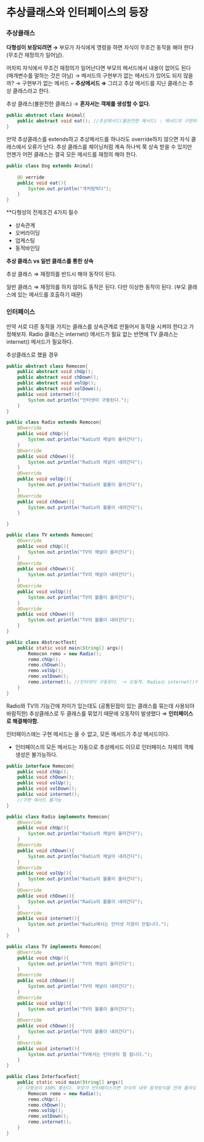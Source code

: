 # 추상클래스와 인터페이스의 등장

### 추상클래스

**다형성이 보장되려면  →**  부모가 자식에게 명령을 하면 자식이 무조건 동작을 해야 한다(무조건 재정의가 일어남).

어차피 자식에서 무조건 재정의가 일어난다면 부모의 메서드에서 내용이 없어도 된다(매개변수를 말하는 것은 아님) → 메서드의 구현부가 없는 메서드가 있어도 되지 않을까? → 구현부가 없는 메서드 = **추상메서드 ⇒** 그리고 추상 메서드를 지닌 클래스는 추상 클래스라고 한다.

추상 클래스(불완전한 클래스) → **혼자서는 객체를 생성할 수 없다.**

```java
public abstract class Animal{
	public abstract void eat(); //추상메서드(불완전한 메서드) : 메서드의 구현부가 없다
}
```

만약 추상클래스를 extends하고 추상메서드를 하나라도 override하지 않으면 자식 클래스에서 오류가 난다. 추상 클래스를 체이닝처럼 계속 하나씩 쭉 상속 받을 수 있지만 언젠가 어떤 클래스는 결국 모든 메서드를 재정의 해야 한다.

```java
public class Dog extends Animal{
	
	@O verride
	public void eat(){
		System.out.println("개처럼먹다"); 
	}
}
```

**다형성의 전제조건 4가지 필수 

- 상속관계
- 오버라이딩
- 업케스팅
- 동적바인딩

**추상 클래스 vs 일반 클래스를 통한 상속** 

추상 클래스 ⇒ 재정의를 반드시 해야 동작이 된다.

일반 클래스 ⇒ 재정의를 하지 않아도 동작은 된다. 다만 이상한 동작이 된다. (부모 클래스에 있는 메서드를 호출하기 때문)

### 인터페이스

만약 서로 다른 동작을 가지는 클래스를 상속관계로 만들어서 동작을 시켜야 한다고 가정해보자. Radio 클래스는 internet() 메서드가 필요 없는 반면에 TV 클래스는 internet() 메서드가 필요하다.

추상클래스로 했을 경우 

```java
public abstract class Remocon{
	public abstract void chUp();
	public abstract void chDown();
	public abstract void volUp();
	public abstract void volDown();
	public void internet(){
		System.out.println("인터넷이 구동된다.");
	}
}

public class Radio extends Remocon{
	@Override
	public void chUp(){
		System.out.println("Radio의 채널이 올라간다");
	}
	@Override
	public void chDown(){
		System.out.println("Radio의 채널이 내려간다");
	}
	@Override
	public void volUp(){
		System.out.println("Radio의 볼륨이 올라간다");
	}
	@Override
	public void chDown(){
		System.out.println("Radio의 볼륨이 내려간다");
	}

}

public class TV extends Remocon{
	@Override
	public void chUp(){
		System.out.println("TV의 채널이 올라간다");
	}
	@Override
	public void chDown(){
		System.out.println("TV의 채널이 내려간다");
	}
	@Override
	public void volUp(){
		System.out.println("TV의 볼륨이 올라간다");
	}
	@Override
	public void chDown(){
		System.out.println("TV의 볼륨이 내려간다");
	}
}

public class AbstractTest{
	public static void main(String[] args){
		Remocon remo = new Radio(); 
		remo.chUp();
		remo.chDown();
		remo.volUp();
		remo.volDown();
		remo.internet(); //인터넷이 구동된다. -> 오동작. Radio는 internet()이 필요없음.
	}
}
```

Radio와 TV의 기능간에 차이가 있는데도 (공통된점이 있는 클래스를 묶는데 사용되야 바람직한) 추상클래스로 두 클래스를 묶었기 때문에 오동작이 발생했다 ⇒ **인터페이스로 해결해야함.**

인터페이스에는 구현 메서드는 올 수 없고, 모든 메서드가 추상 메서드이다.

- 인터페이스의 모든 메서드는 자동으로 추상메서드 이므로 인터페이스 자체의 객체 생성은 불가능하다.

```java
public interface Remocon{
	public void chUp();
	public void chDown();
	public void volUp();
	public void volDown();
	public void internet();
	//구현 메서드 불가능
}

public class Radio implements Remocon{
	@Override
	public void chUp(){
		System.out.println("Radio의 채널이 올라간다");
	}
	@Override
	public void chDown(){
		System.out.println("Radio의 채널이 내려간다");
	}
	@Override
	public void volUp(){
		System.out.println("Radio의 볼륨이 올라간다");
	}
	@Override
	public void chDown(){
		System.out.println("Radio의 볼륨이 내려간다");
	}
	@Override
	public void internet(){
		System.out.println("Radio에서는 인터넷 지원이 안됩니다.");
	}
}

public class TV implements Remocon{
	@Override
	public void chUp(){
		System.out.println("TV의 채널이 올라간다");
	}
	@Override
	public void chDown(){
		System.out.println("TV의 채널이 내려간다");
	}
	@Override
	public void volUp(){
		System.out.println("TV의 볼륨이 올라간다");
	}
	@Override
	public void chDown(){
		System.out.println("TV의 볼륨이 내려간다");
	}
	@Override
	public void internet(){
		System.out.println("TV에서는 인터넷이 잘 됩니다.");
	}
}

public class InterfaceTest{
	public static void main(String[] args){
	// 다형성이 100% 봥된다. 부모가 인터페이스이면 자식의 내부 동작방식을 전혀 몰라도 동작을 시킬 수 있다.
		Remocon remo = new Radio(); 
		remo.chUp();
		remo.chDown();
		remo.volUp();
		remo.volDown();
		remo.internet();
	}
}
```